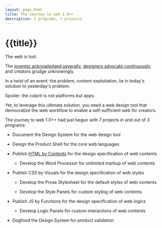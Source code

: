 ```yaml
---
layout: page.html
title: The Journey to web 1.0++
description: 3 programs, 7 projects
---
```


# {{title}}

The web is lost.

The [inventor acknowledged severally,](https://medium.com/@timberners_lee/marking-the-webs-35th-birthday-an-open-letter-ebb410cc7d42) [designers advocate continuously,](https://indieweb.org/) and creators grudge unknowingly.

In a twist of an event: the problem, content exploitation, lie in today's solution to yesterday's problem.

Spoiler: the culprit is not platforms but apps.


Yet, to leverage this ultimate solution, you need a web design tool that democratize the web workflow to enable a self-sufficient web for creators.

The journey to web 1.0++ had just begun with 7 projects in and out of 3 programs:

- Document the Design System for the web design tool

- Design the Product Shell for the core web languages

- Publish [HTML by Contents](/en/html-by-contents/) for the design specification of web contents

  - Develop the Word Processor for unlimited markup of web contents

- Publish CSS by Visuals for the design specification of web styles

  - Develop the Prose Stylesheet for the default styles of web contents

  - Develop the Style Panels for custom styling of web contents

- Publish JS by Functions for the design specification of web logics

  - Develop Logic Panels for custom interactions of web contents

- Dogfood the Design System for product validation

